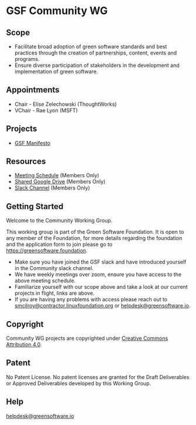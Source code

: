 # GSF Community WG

## Scope
- Facilitate broad adoption of green software standards and best practices through the creation of partnerships, content, events and programs.
- Ensure diverse participation of stakeholders in the development and implementation of green software.

## Appointments 
- Chair - Elise Zelechowski (ThoughtWorks)
- VChair - Rae Lyon (MSFT)

## Projects
- [GSF Manifesto](https://github.com/Green-Software-Foundation/cwg_gsf_manifesto/tree/dev)

## Resources

* [Meeting Schedule](https://lists.greensoftware.io/g/community/calendar) (Members Only)
* [Shared Google Drive](https://drive.google.com/drive/u/3/folders/1lPxOl0P0dn90XWXba6ML0P0a-DzHWXdp) (Members Only)
* [Slack Channel](https://greensoftware-zzk1035.slack.com/archives/C024T09EJSF) (Members Only)

## Getting Started
Welcome to the Community Working Group.

This working group is part of the Green Software Foundation. It is open to any member of the Foundation, for more details regarding the foundation and the application form to join please go to https://greensoftware.foundation.

- Make sure you have joined the GSF slack and have introduced yourself in the Community slack channel.
- We have weekly meetings over zoom, ensure you have access to the above meeting schedule.
- Familiarize yourself with our scope above and take a look at our current projects in flight, links are above.
- If you are having any problems with access please reach out to smcilroy@contractor.linuxfoundation.org  or helpdesk@greensoftware.io.

## Copyright
Community WG projects are copyrighted under [Creative Commons Attribution 4.0](https://creativecommons.org/licenses/by/4.0/).

## Patent
No Patent License. No patent licenses are granted for the Draft Deliverables or Approved Deliverables developed by this Working Group.

## Help
helpdesk@greensoftware.io
